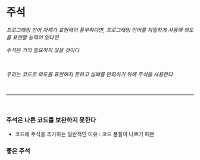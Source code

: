 # 주석

*프로그래밍 언어 자체가 표현력이 풍부하다면, 프로그래밍 언어를 치밀하게 사용해 의도를 표현할 능력이 있다면*

*주석은 거의 필요하지 않을 것이다*

<br>

*우리는 코드로 의도를 표현하지 못하고 실패를 만회하기 위해 주석을 사용한다*

<br>

---

<br>

### 주석은 나쁜 코드를 보완하지 못한다
- 코드에 주석을 추가하는 일반적인 이유 : 코드 품질이 나쁘기 때문

### 좋은 주석

